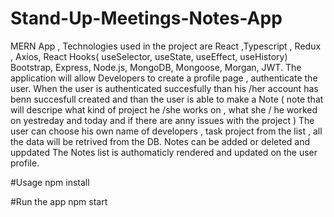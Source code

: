 # Stand-Up-Meetings-Notes-App
MERN App , 
Technologies used in the project are React ,Typescript , Redux ,  Axios, React Hooks( useSelector, useState, useEffect, useHistory)
Bootstrap, Express, Node.js, MongoDB, Mongoose, Morgan, JWT. The application will allow Developers to create a  profile page  , authenticate the user.
When the user is authenticated succesfully than his /her account has benn succesfull created and than the user is able to make a Note 
( note that will descripe what kind of project he /she works on , what she / he worked on yestreday and today and if there are anny issues with the project )
The user can choose his own name  of developers , task project from the list , all the data will be retrived from the DB.
Notes can be added or deleted and uppdated
The Notes list is authomaticly rendered and updated on the user profile.


#Usage
npm install

#Run the app
npm start

